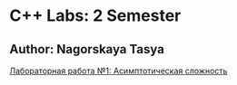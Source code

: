 # C++ Labs: 2 Semester
## Author: Nagorskaya Tasya
[Лабораторная работа №1: Асимптотическая сложность](https://github.com/SelfishFish07/LABS_sem2/tree/lab_1/Lab%20№1)
